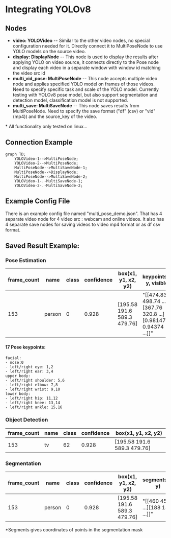 # Integrating YOLOv8
## Nodes
- **video: YOLOVideo** -- Similar to the other video nodes, no special configuration needed for it. Directly connect it to MultiPoseNode to use YOLO models on the source video. 
- **display: DisplayNode** -- This node is used to display the results after applying YOLO on video source, it connects directly to the Pose node and display each video in a separate window with window id matching the video src id
- **multi_vid_pose: MultiPoseNode** -- This node accepts multiple video node and applies specified YOLO model on frames of those videos. Need to specify specific task and scale of the YOLO model. Currently testing with YOLOv8 pose model, but also support segmentation and detection model, classification model is not supported. 
- **multi_save: MultiSaveNode** -- This node saves results from MultiPoseNode. Need to specify the save format ("df" (csv) or "vid" (mp4)) and the source_key of the video.

\* All functionality only tested on linux...

## Connection Example

```mermaid
graph TD;
    YOLOVideo-1-->MultiPoseNode;
    YOLOVideo-2-->MultiPoseNode;
    MultiPoseNode-->MultiSaveNode-1;
    MultiPoseNode-->DisplayNode;
    MultiPoseNode-->MultiSaveNode-2;
    YOLOVideo-1-.-MultiSaveNode-1;
    YOLOVideo-2-.-MultiSaveNode-2;
```

## Example Config File
There is an example config file named "multi_pose_demo.json". That has 4 separate video node for 4 video src : webcam and online videos. It also has 4 separate save nodes for saving videos to video mp4 format or as df csv format.

## Saved Result Example:
### Pose Estimation
| frame_count      | name |class| confidence| box(x1, y1, x2, y2) | keypoints(x, y, visible)
| ----------- | ----------- |----------- | ----------- | ----------- | ----------- |
|153| person| 0 | 0.928| [195.58 191.6 589.3 479.76]|"[[474.83 498.74 ...][367.76 320.8 ...][0.98147 0.94374 ...]]"|

#### 17 Pose keypoints:
    facial: 
    - nose:0
    - left/right eye: 1,2
    - left/right ear: 3,4
    upper body:
    - left/right shoulder: 5,6
    - left/right elbow: 7,8
    - left/right wrist: 9,10
    lower body:
    - left/right hip: 11,12
    - left/right knee: 13,14
    - left/right ankle: 15,16

### Object Detection
| frame_count      | name |class| confidence| box(x1, y1, x2, y2) | 
| ----------- | ----------- |----------- | ----------- | ----------- | 
|153| tv| 62 | 0.928| [195.58 191.6 589.3 479.76]
### Segmentation
| frame_count      | name |class| confidence| box(x1, y1, x2, y2) | segments(x, y)
| ----------- | ----------- |----------- | ----------- | ----------- | ----------- |
|153| person| 0 | 0.928| [195.58 191.6 589.3 479.76]|"[[460 459 ...][188 189 ...]]"|

*Segments gives coordinates of points in the segmentation mask